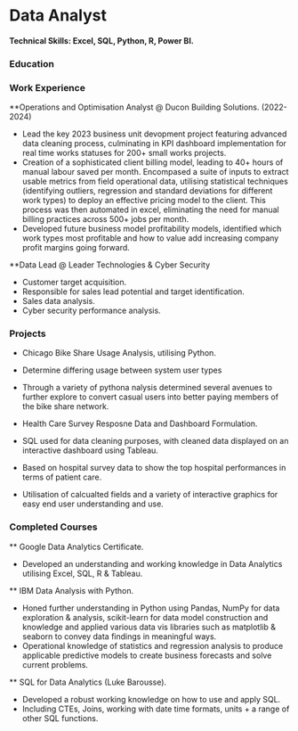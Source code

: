 # Data Analyst

#### Technical Skills: Excel, SQL, Python, R, Power BI.

### Education

### Work Experience
**Operations and Optimisation Analyst @ Ducon Building Solutions. (2022-2024)

- Lead the key 2023 business unit devopment project featuring advanced data cleaning process, culminating in KPI dashboard implementation for real time works statuses for 200+ small works projects.
- Creation of a sophisticated client billing model, leading to 40+ hours of manual labour saved per month. Encompased a suite of inputs to extract usable metrics from field operational data, utilising statistical techniques (identifying outliers, regression and standard deviations for different work types) to deploy an effective pricing model to the client. This process was then automated in excel, eliminating the need for manual billing practices across 500+ jobs per month.
- Developed future business model profitability models, identified which work types most profitable and how to value add increasing company profit margins going forward.

**Data Lead @ Leader Technologies & Cyber Security
- Customer target acquisition.
- Responsible for sales lead potential and target identification.
- Sales data analysis.
- Cyber security performance analysis.

### Projects
- Chicago Bike Share Usage Analysis, utilising Python.
-  Determine differing usage between system user types
-  Through a variety of pythona nalysis determined several avenues to further explore to convert casual users into better paying members of the bike share network.

- Health Care Survey Resposne Data and Dashboard Formulation.
-   SQL used for data cleaning purposes, with cleaned data displayed on an interactive dashboard using Tableau.
-   Based on hospital survey data to show the top hospital performances in terms of patient care.
-   Utilisation of calcualted fields and a variety of interactive graphics for easy end user understanding and use.

### Completed Courses

** Google Data Analytics Certificate.
- Developed an understanding and working knowledge in Data Analytics utilising Excel, SQL, R & Tableau.
  
** IBM Data Analysis with Python.
- Honed further understanding in Python using Pandas, NumPy for data exploration & analysis, scikit-learn for data model construction and knowledge and applied various data vis libraries such as matplotlib & seaborn to convey data findings in meaningful ways.
- Operational knowledge of statistics and regression analysis to produce applicable predictive models to create business forecasts and solve current problems.
  
** SQL for Data Analytics (Luke Barousse).
- Developed a robust working knowledge on how to use and apply SQL.
- Including CTEs, Joins,  working with date time formats, units + a range of other SQL functions.
